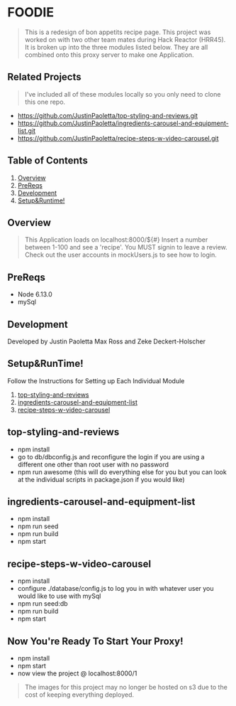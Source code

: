 # FOODIE

> This is a redesign of bon appetits recipe page. This project was worked on with two other team mates during Hack Reactor (HRR45). It is broken up into the three modules listed below. They are all combined onto this proxy server to make one Application.

## Related Projects

> I've included all of these modules locally so you only need to clone this one repo.

  - https://github.com/JustinPaoletta/top-styling-and-reviews.git
  - https://github.com/JustinPaoletta/ingredients-carousel-and-equipment-list.git
  - https://github.com/JustinPaoletta/recipe-steps-w-video-carousel.git

## Table of Contents
1. [Overview](#Overview)
1. [PreReqs](#PreReqs)
1. [Development](#Development)
1. [Setup&Runtime!](#Setup&Runtime!)

## Overview

> This Application loads on localhost:8000/${#} Insert a number between 1-100 and see a 'recipe'.
> You MUST signin to leave a review. Check out the user accounts in mockUsers.js to see how to login.

## PreReqs

- Node 6.13.0
- mySql

## Development

Developed by Justin Paoletta Max Ross and Zeke Deckert-Holscher

## Setup&RunTime!

Follow the Instructions for Setting up Each Individual Module

1. [top-styling-and-reviews](#top-styling-and-reviews)
1. [ingredients-carousel-and-equipment-list](#ingredients-carousel-and-equipment-list)
1. [recipe-steps-w-video-carousel](#recipe-steps-w-video-carousel)


## top-styling-and-reviews

- npm install
- go to db/dbconfig.js and reconfigure the login if you are using a different one other than root user with no password
- npm run awesome (this will do everything else for you but you can look at the individual scripts in package.json if you would like)


## ingredients-carousel-and-equipment-list

- npm install
- npm run seed
- npm run build
- npm start

## recipe-steps-w-video-carousel

- npm install
- configure ./database/config.js to log you in with whatever user you would like to use with mySql
- npm run seed:db
- npm run build
- npm start

## Now You're Ready To Start Your Proxy!

- npm install
- npm start
- now view the project @ localhost:8000/1


> The images for this project may no longer be hosted on s3 due to the cost of keeping everything deployed.